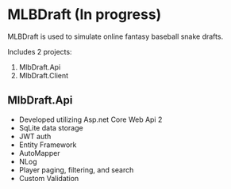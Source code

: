 
# MLBDraft (In progress) #

MLBDraft is used to simulate online fantasy baseball snake drafts.

Includes 2 projects:
 1. MlbDraft.Api
 2. MlbDraft.Client

## MlbDraft.Api ##
 * Developed utilizing Asp.net Core Web Api 2
 * SqLite data storage
 * JWT auth
 * Entity Framework
 * AutoMapper
 * NLog
 * Player paging, filtering, and search
 * Custom Validation




